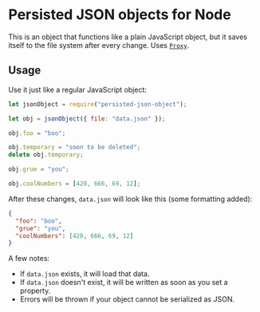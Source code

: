 # Persisted JSON objects for Node

This is an object that functions like a plain JavaScript object, but it saves itself to the file system after every change. Uses [`Proxy`](https://developer.mozilla.org/en-US/docs/Web/JavaScript/Reference/Global_Objects/Proxy).

## Usage

Use it just like a regular JavaScript object:

```js
let jsonObject = require("persisted-json-object");

let obj = jsonObject({ file: "data.json" });

obj.foo = "boo";

obj.temporary = "soon to be deleted";
delete obj.temporary;

obj.grue = "you";

obj.coolNumbers = [420, 666, 69, 12];
```

After these changes, `data.json` will look like this (some formatting added):

```json
{
  "foo": "boo",
  "grue": "you",
  "coolNumbers": [420, 666, 69, 12]
}
```

A few notes:

- If `data.json` exists, it will load that data.
- If `data.json` doesn't exist, it will be written as soon as you set a property.
- Errors will be thrown if your object cannot be serialized as JSON.
